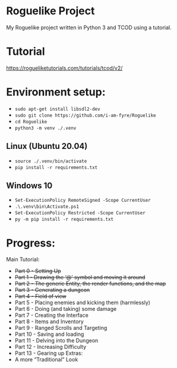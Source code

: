 # Roguelike Project
My Roguelike project written in Python 3 and TCOD using a tutorial.

# Tutorial
https://rogueliketutorials.com/tutorials/tcod/v2/

# Environment setup:
- `sudo apt-get install libsdl2-dev`
- `sudo git clone https://github.com/i-am-fyre/Roguelike`
- `cd Roguelike`
- `python3 -m venv ./.venv`

## Linux (Ubuntu 20.04)
- `source ./.venv/bin/activate`
- `pip install -r requirements.txt`

## Windows 10
- `Set-ExecutionPolicy RemoteSigned -Scope CurrentUser`
- `.\.venv\bin\Activate.ps1`
- `Set-ExecutionPolicy Restricted -Scope CurrentUser`
- `py -m pip install -r requirements.txt`


# Progress:
Main Tutorial:
- ~~Part 0 - Setting Up~~
- ~~Part 1 - Drawing the ‘@’ symbol and moving it around~~
- ~~Part 2 - The generic Entity, the render functions, and the map~~
- ~~Part 3 - Generating a dungeon~~
- ~~Part 4 - Field of view~~
- Part 5 - Placing enemies and kicking them (harmlessly)
- Part 6 - Doing (and taking) some damage
- Part 7 - Creating the Interface
- Part 8 - Items and Inventory
- Part 9 - Ranged Scrolls and Targeting
- Part 10 - Saving and loading
- Part 11 - Delving into the Dungeon
- Part 12 - Increasing Difficulty
- Part 13 - Gearing up
Extras:
- A more “Traditional” Look